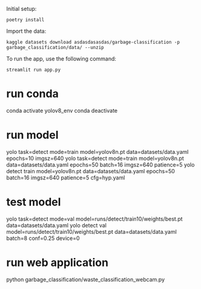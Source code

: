 Initial setup:

```
poetry install
```

Import the data:

```
kaggle datasets download asdasdasasdas/garbage-classification -p garbage_classification/data/ --unzip
```

To run the app, use the following command:

```
streamlit run app.py
```

# run conda

conda activate yolov8_env
conda deactivate

# run model

yolo task=detect mode=train model=yolov8n.pt data=datasets/data.yaml epochs=10 imgsz=640
yolo task=detect mode=train model=yolov8n.pt data=datasets/data.yaml epochs=50 batch=16 imgsz=640 patience=5
yolo detect train model=yolov8n.pt data=datasets/data.yaml epochs=50 batch=16 imgsz=640 patience=5 cfg=hyp.yaml

# test model

yolo task=detect mode=val model=runs/detect/train10/weights/best.pt data=datasets/data.yaml
yolo detect val model=runs/detect/train10/weights/best.pt data=datasets/data.yaml batch=8 conf=0.25 device=0

# run web application

python garbage_classification/waste_classification_webcam.py
